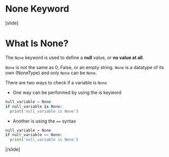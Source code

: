 # None Keyword

[slide]
# What Is None?

The `None` keyword is used to define a **null** value, or **no value at all**.

`None` is not the same as 0, False, or an empty string. `None` is a datatype of its own (NoneType) and only `None` can be `None`.

There are two ways to check if a variable is `None`

- One way can be performed by using the is keyword

```python live
null_variable = None
if null_variable is None:
  print('null_variable is None')
```

- Another is using the `==` syntax

```python live
null_variable = None
if null_variable == None:
  print('null_variable is None')
```


[/slide]
